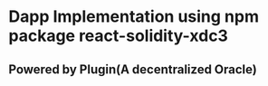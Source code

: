 # Dapp Implementation using npm package react-solidity-xdc3
## Powered by Plugin(A decentralized Oracle)